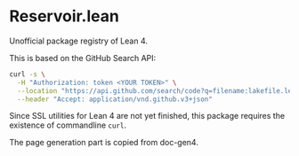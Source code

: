 # Reservoir.lean

Unofficial package registry of Lean 4.

This is based on the GitHub Search API:

```sh
curl -s \
  -H "Authorization: token <YOUR TOKEN>" \
  --location "https://api.github.com/search/code?q=filename:lakefile.lean" \
  --header "Accept: application/vnd.github.v3+json" 
```

Since SSL utilities for Lean 4 are not yet finished, this package requires the existence of commandline `curl`.

The page generation part is copied from doc-gen4.
